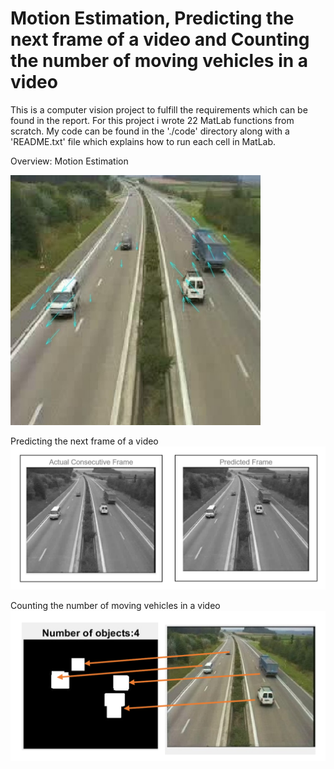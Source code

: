 # Motion Estimation, Predicting the next frame of a video and Counting the number of moving vehicles in a video

This is a computer vision project to fulfill the requirements which can be found in the report. For this project i wrote 22 MatLab functions from scratch. 
My code can be found in the './code' directory along with a 'README.txt' file which explains how to run each cell in MatLab.

Overview:
Motion Estimation

<img src="https://github.com/HarrishanSK/MotionEstimation/blob/master/images/motionField.jpg" alt="alt text" width ="400" height ="400">

Predicting the next frame of a video
<img src="https://github.com/HarrishanSK/MotionEstimation/blob/master/images/predictedFrame.png" alt="alt text">

Counting the number of moving vehicles in a video
<img src="https://github.com/HarrishanSK/MotionEstimation/blob/master/images/counting.png" alt="alt text">
